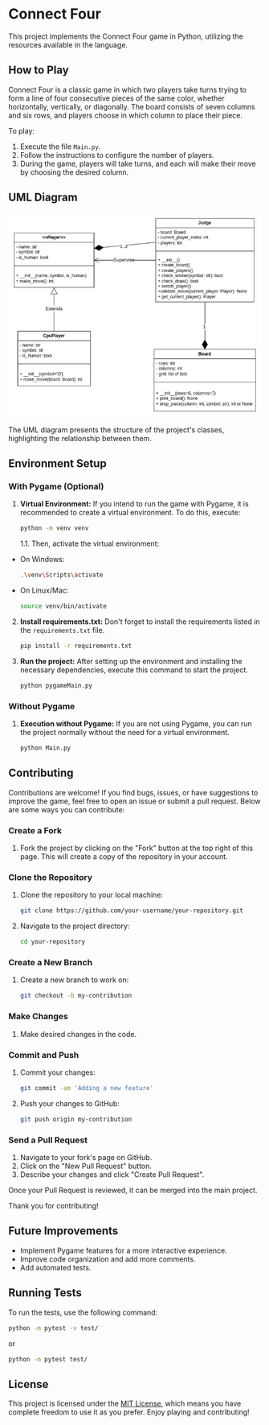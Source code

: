 # Connect Four

This project implements the Connect Four game in Python, utilizing the resources available in the language.

## How to Play

Connect Four is a classic game in which two players take turns trying to form a line of four consecutive pieces of the same color, whether horizontally, vertically, or diagonally. The board consists of seven columns and six rows, and players choose in which column to place their piece.

To play:

1. Execute the file `Main.py`.
2. Follow the instructions to configure the number of players.
3. During the game, players will take turns, and each will make their move by choosing the desired column.

## UML Diagram

![UML Diagram](/UML_Connect4.png)

The UML diagram presents the structure of the project's classes, highlighting the relationship between them.

## Environment Setup

### With Pygame (Optional)

1. **Virtual Environment:** If you intend to run the game with Pygame, it is recommended to create a virtual environment. To do this, execute:

   ```bash
   python -m venv venv
   ```

   1.1. Then, activate the virtual environment:

- On Windows:

   ```bash
   .\venv\Scripts\activate
   ```

- On Linux/Mac:

   ```bash
   source venv/bin/activate
   ```

2. **Install requirements.txt:** Don't forget to install the requirements listed in the `requirements.txt` file.

   ```bash
   pip install -r requirements.txt
   ```

3. **Run the project:** After setting up the environment and installing the necessary dependencies, execute this command to start the project.

   ```python
   python pygameMain.py
   ```

### Without Pygame

1. **Execution without Pygame:** If you are not using Pygame, you can run the project normally without the need for a virtual environment.

   ```bash
   python Main.py
   ```

## Contributing

Contributions are welcome! If you find bugs, issues, or have suggestions to improve the game, feel free to open an issue or submit a pull request. Below are some ways you can contribute:

### Create a Fork

1. Fork the project by clicking on the "Fork" button at the top right of this page. This will create a copy of the repository in your account.

### Clone the Repository

1. Clone the repository to your local machine:
   ```sh
   git clone https://github.com/your-username/your-repository.git
   ```
2. Navigate to the project directory:
   ```sh
   cd your-repository
   ```

### Create a New Branch

1. Create a new branch to work on:
   ```sh
   git checkout -b my-contribution
   ```

### Make Changes

1. Make desired changes in the code.

### Commit and Push

1. Commit your changes:
   ```sh
   git commit -am 'Adding a new feature'
   ```
2. Push your changes to GitHub:
   ```sh
   git push origin my-contribution
   ```

### Send a Pull Request

1. Navigate to your fork's page on GitHub.
2. Click on the "New Pull Request" button.
3. Describe your changes and click "Create Pull Request".

Once your Pull Request is reviewed, it can be merged into the main project.

Thank you for contributing!

## Future Improvements

- Implement Pygame features for a more interactive experience.
- Improve code organization and add more comments.
- Add automated tests.

## Running Tests

To run the tests, use the following command:

```bash
python -m pytest -v test/
```

or

```bash
python -m pytest test/
```

## License

This project is licensed under the  [MIT License](LICENSE.md), which means you have complete freedom to use it as you prefer. Enjoy playing and contributing!
